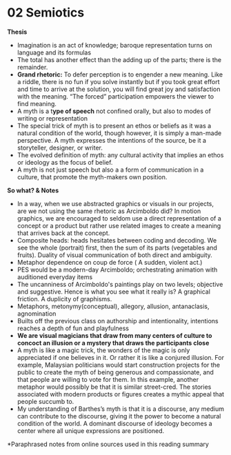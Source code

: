 # 02 Semiotics

**Thesis**

* Imagination is an act of knowledge; baroque representation turns on language and its formulas
* The total has another effect than the adding up of the parts; there is the remainder.
* **Grand rhetoric:** To defer perception is to engender a new meaning. Like a riddle, there is no fun if you solve instantly but if you took great effort and time to arrive at the solution, you will find great joy and satisfaction with the meaning. “The forced” participation empowers the viewer to find meaning.
* A myth is a t**ype of speech** not confined orally, but also to modes of writing or representation
* The special trick of myth is to present an ethos or beliefs as it was a natural condition of the world, though however, it is simply a man-made perspective. A myth expresses the intentions of the source, be it a storyteller, designer, or writer.
* The evolved definition of myth: any cultural activity that implies an ethos or ideology as the focus of belief.
* A myth is not just speech but also a a form of communication in a culture, that promote the myth-makers own position.

**So what? & Notes**

* In a way, when we use abstracted graphics or visuals in our projects, are we not using the same rhetoric as Arcimboldo did? In motion graphics, we are encouraged to seldom use a direct representation of a concept or a product but rather use related images to create a meaning that arrives back at the concept.
* Composite heads: heads hesitates between coding and decoding. We see the whole (portrait) first, then the sum of its parts (vegetables and fruits). Duality of visual communication of both direct and ambiguity.
* Metaphor dependence on coup de force ( A sudden, violent act.)
* PES would be a modern-day Arcimboldo; orchestrating animation with auditioned everyday items
* The uncanniness of Arcimboldo's paintings play on two levels; objective and suggestive. Hence is what you see what it really is? A graphical friction. A duplicity of graphisms.
* Metaphors, metonymy(conceptual), allegory, allusion, antanaclasis, agnomination
* Builts off the previous class on authorship and intentionality, intentions reaches a depth of fun and playfulness
* **We are visual magicians that draw from many centers of culture to concoct an illusion or a mystery that draws the participants close**
* A myth is like a magic trick, the wonders of the magic is only appreciated if one believes in it. Or rather it is like a conjured illusion. For example, Malaysian politicians would start construction projects for the public to create the myth of being generous and compassionate, and that people are willing to vote for them. In this example, another metaphor would possibly be that it is similar street-cred. The stories associated with modern products or figures creates a mythic appeal that people succumb to.
* My understanding of Barthes’s myth is that it is a discourse, any medium can contribute to the discourse, giving it the power to become a natural condition of the world. A dominant discourse of ideology becomes a center where all unique expressions are positioned.

\*Paraphrased notes from online sources used in this reading summary
